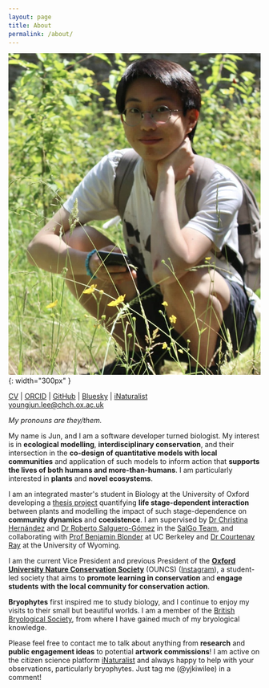 ```yaml
---
layout: page
title: About
permalink: /about/
---
```


![profile picture](/assets/images/profile_picture.jpg){: width="300px" }

[CV](/assets/other/YJ_Lee_CV_122024.pdf) \| [ORCID](https://orcid.org/0000-0002-4989-9956) \|
[GitHub](https://github.com/yjkiwilee) \| [Bluesky](https://bsky.app/profile/yjmosslee.bsky.social) \| [iNaturalist](https://www.inaturalist.org/people/yjkiwilee)<br>
[youngjun.lee@chch.ox.ac.uk](mailto:youngjun.lee@chch.ox.ac.uk)

*My pronouns are they/them.*

My name is Jun, and I am a software developer turned biologist. My interest is in **ecological modelling**, **interdisciplinary conservation**, and their intersection in the **co-design of quantitative models with local communities** and application of such models to inform action that **supports the lives of both humans and more-than-humans**. I am particularly interested in **plants** and **novel ecosystems**.

I am an integrated master's student in Biology at the University of Oxford developing a [thesis project](/research/) quantifying **life stage-dependent interaction** between plants and modelling the impact of such stage-dependence on **community dynamics** and **coexistence**. I am supervised by [Dr Christina Hernández](https://www.biology.ox.ac.uk/people/christina-hernandez) and [Dr Roberto Salguero-Gómez](https://www.biology.ox.ac.uk/people/rob-salguero-gomez) in the [SalGo Team](https://www.salgo.ox.ac.uk/), and collaborating with [Prof Benjamin Blonder](https://benjaminblonder.org/people/principal-investigator/) at UC Berkeley and [Dr Courtenay Ray](https://courtenayray.com/) at the University of Wyoming.

I am the current Vice President and previous President of the **[Oxford University Nature Conservation Society](https://oxconsocorg.wordpress.com/)** (OUNCS) ([Instagram](https://www.instagram.com/oxfordconservationsoc/)), a student-led society that aims to **promote learning in conservation** and **engage students with the local community for conservation action**.

**Bryophytes** first inspired me to study biology, and I continue to enjoy my visits to their small but beautiful worlds. I am a member of the [British Bryological Society](https://www.britishbryologicalsociety.org.uk/), from where I have gained much of my bryological knowledge.

Please feel free to contact me to talk about anything from **research** and **public engagement ideas** to potential **artwork commissions**! I am active on the citizen science platform [iNaturalist](https://www.inaturalist.org/people/yjkiwilee) and always happy to help with your observations, particularly bryophytes. Just tag me (@yjkiwilee) in a comment!
